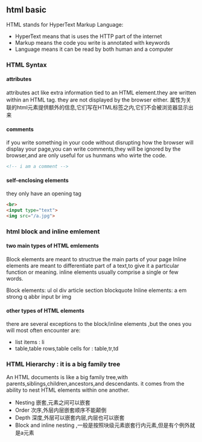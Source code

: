 ## html basic

HTML stands for HyperText Markup Language:
* HyperText means that is uses the HTTP part of the internet
* Markup means the code you write is annotated with keywords
* Language means it can be read by both human and a computer

### HTML Syntax
#### attributes
attributes act like extra information tied to an HTML element.they are written within an HTML tag.
they are not displayed by the browser either.
属性为关联的html元素提供额外的信息,它们写在HTML标签之内,它们不会被浏览器显示出来

#### comments
if you write something in your code without disrupting how the browser will display your page,you can
write comments,they will be ignored by the browser,and are only useful for us hunmans who wirte the code.
```html
<!-- i am a comment -->
```
#### self-enclosing elements
they only have an opening tag
```html
<br>
<input type="text">
<img src="/a.jpg">
```

### html block and inline emlement
#### two main types of HTML emlements
Block elements are meant to structrue the main parts of your page
Inline elements are meant to differentiate part of a text,to give it a particular function or meaning.
inline elements usually comprise a single or few words.

Block elements: ul ol div article section blockquote
Inline elements: a em strong q abbr input br img

#### other types of HTML elements
there are several exceptions to the block/inline elements ,but the ones you will most often encounter are:
- list items : li
- table,table rows,table cells for : table,tr,td

### HTML Hierarchy : it is a big family tree
An HTML documents is like a big family tree,with parents,siblings,children,ancestors,and descendants.
it comes from the ability to nest HTML elements within one another.
- Nesting 嵌套,元素之间可以嵌套
- Order 次序,外层内层嵌套顺序不能颠倒
- Depth 深度,外层可以嵌套内层,内层也可以嵌套
- Block and inline nesting ,一般是按照块级元素嵌套行内元素,但是有个例外就是a元素
